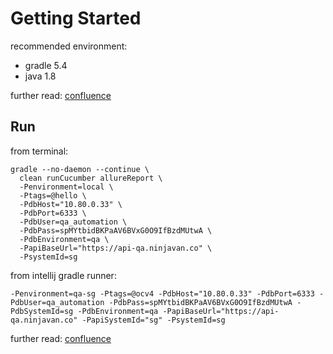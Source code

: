 <h1>Getting Started</h1>

recommended environment:
- gradle 5.4
- java 1.8

further read: [confluence](https://confluence.ninjavan.co/display/NVQA/D+-+Environment+Setup)

<h2>Run</h2>
from terminal:

```
gradle --no-daemon --continue \
  clean runCucumber allureReport \
  -Penvironment=local \
  -Ptags=@hello \
  -PdbHost="10.80.0.33" \
  -PdbPort=6333 \
  -PdbUser=qa_automation \
  -PdbPass=spMYtbidBKPaAV6BVxG0O9IfBzdMUtwA \
  -PdbEnvironment=qa \
  -PapiBaseUrl="https://api-qa.ninjavan.co" \
  -PsystemId=sg
```

from intellij gradle runner:
```
-Penvironment=qa-sg -Ptags=@ocv4 -PdbHost="10.80.0.33" -PdbPort=6333 -PdbUser=qa_automation -PdbPass=spMYtbidBKPaAV6BVxG0O9IfBzdMUtwA -PdbSystemId=sg -PdbEnvironment=qa -PapiBaseUrl="https://api-qa.ninjavan.co" -PapiSystemId="sg" -PsystemId=sg
```
further read: [confluence](https://confluence.ninjavan.co/display/NVQA/E+-+Run+Automation+Project)
